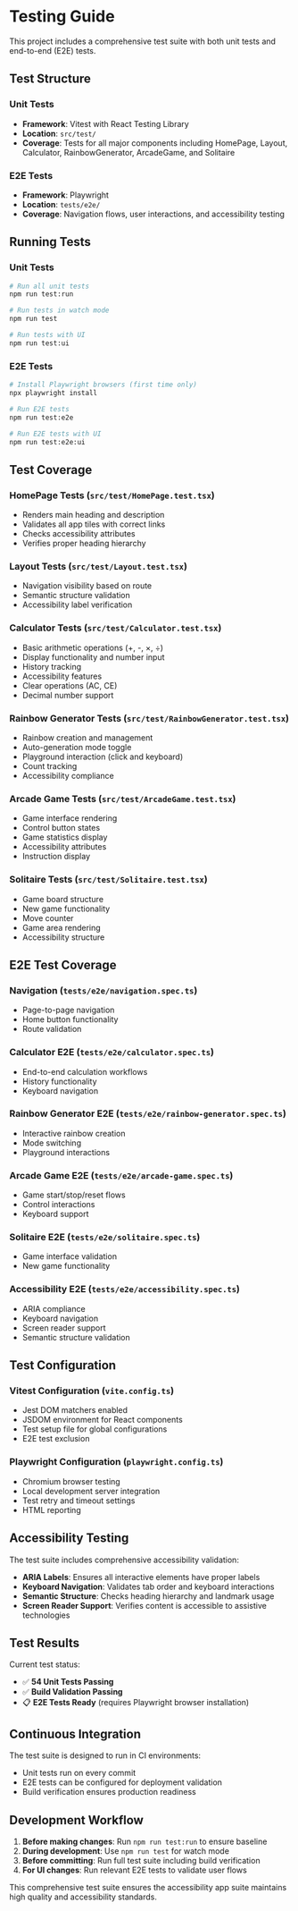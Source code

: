 # Testing Guide

This project includes a comprehensive test suite with both unit tests and end-to-end (E2E) tests.

## Test Structure

### Unit Tests
- **Framework**: Vitest with React Testing Library
- **Location**: `src/test/`
- **Coverage**: Tests for all major components including HomePage, Layout, Calculator, RainbowGenerator, ArcadeGame, and Solitaire

### E2E Tests  
- **Framework**: Playwright
- **Location**: `tests/e2e/`
- **Coverage**: Navigation flows, user interactions, and accessibility testing

## Running Tests

### Unit Tests
```bash
# Run all unit tests
npm run test:run

# Run tests in watch mode
npm run test

# Run tests with UI
npm run test:ui
```

### E2E Tests
```bash
# Install Playwright browsers (first time only)
npx playwright install

# Run E2E tests
npm run test:e2e

# Run E2E tests with UI
npm run test:e2e:ui
```

## Test Coverage

### HomePage Tests (`src/test/HomePage.test.tsx`)
- Renders main heading and description
- Validates all app tiles with correct links
- Checks accessibility attributes
- Verifies proper heading hierarchy

### Layout Tests (`src/test/Layout.test.tsx`)
- Navigation visibility based on route
- Semantic structure validation
- Accessibility label verification

### Calculator Tests (`src/test/Calculator.test.tsx`)
- Basic arithmetic operations (+, -, ×, ÷)
- Display functionality and number input
- History tracking
- Accessibility features
- Clear operations (AC, CE)
- Decimal number support

### Rainbow Generator Tests (`src/test/RainbowGenerator.test.tsx`)
- Rainbow creation and management
- Auto-generation mode toggle
- Playground interaction (click and keyboard)
- Count tracking
- Accessibility compliance

### Arcade Game Tests (`src/test/ArcadeGame.test.tsx`)
- Game interface rendering
- Control button states
- Game statistics display
- Accessibility attributes
- Instruction display

### Solitaire Tests (`src/test/Solitaire.test.tsx`)
- Game board structure
- New game functionality
- Move counter
- Game area rendering
- Accessibility structure

## E2E Test Coverage

### Navigation (`tests/e2e/navigation.spec.ts`)
- Page-to-page navigation
- Home button functionality
- Route validation

### Calculator E2E (`tests/e2e/calculator.spec.ts`)
- End-to-end calculation workflows
- History functionality
- Keyboard navigation

### Rainbow Generator E2E (`tests/e2e/rainbow-generator.spec.ts`)
- Interactive rainbow creation
- Mode switching
- Playground interactions

### Arcade Game E2E (`tests/e2e/arcade-game.spec.ts`)
- Game start/stop/reset flows
- Control interactions
- Keyboard support

### Solitaire E2E (`tests/e2e/solitaire.spec.ts`)
- Game interface validation
- New game functionality

### Accessibility E2E (`tests/e2e/accessibility.spec.ts`)
- ARIA compliance
- Keyboard navigation
- Screen reader support
- Semantic structure validation

## Test Configuration

### Vitest Configuration (`vite.config.ts`)
- Jest DOM matchers enabled
- JSDOM environment for React components
- Test setup file for global configurations
- E2E test exclusion

### Playwright Configuration (`playwright.config.ts`)
- Chromium browser testing
- Local development server integration
- Test retry and timeout settings
- HTML reporting

## Accessibility Testing

The test suite includes comprehensive accessibility validation:

- **ARIA Labels**: Ensures all interactive elements have proper labels
- **Keyboard Navigation**: Validates tab order and keyboard interactions
- **Semantic Structure**: Checks heading hierarchy and landmark usage
- **Screen Reader Support**: Verifies content is accessible to assistive technologies

## Test Results

Current test status:
- ✅ **54 Unit Tests Passing** 
- ✅ **Build Validation Passing**
- 📋 **E2E Tests Ready** (requires Playwright browser installation)

## Continuous Integration

The test suite is designed to run in CI environments:
- Unit tests run on every commit
- E2E tests can be configured for deployment validation
- Build verification ensures production readiness

## Development Workflow

1. **Before making changes**: Run `npm run test:run` to ensure baseline
2. **During development**: Use `npm run test` for watch mode
3. **Before committing**: Run full test suite including build verification
4. **For UI changes**: Run relevant E2E tests to validate user flows

This comprehensive test suite ensures the accessibility app suite maintains high quality and accessibility standards.